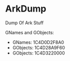 # ArkDump
Dump Of Ark Stuff

GNames and GObjects:
 - GNames: 1C4D0D2F8A0
 - GObjects: 1C4D28A9F60
 - GObjects: 1C4D3220000
